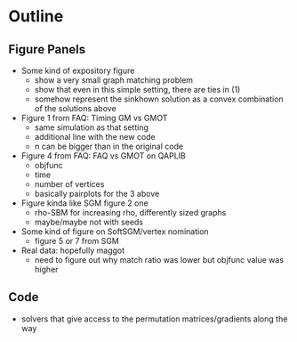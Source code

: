 # Outline

## Figure Panels

- Some kind of expository figure
  - show a very small graph matching problem
  - show that even in this simple setting, there are ties in (1)
  - somehow represent the sinkhown solution as a convex combination of the solutions above 
- Figure 1 from FAQ: Timing GM vs GMOT
  - same simulation as that setting
  - additional line with the new code
  - n can be bigger than in the original code
- Figure 4 from FAQ: FAQ vs GMOT on QAPLIB
  - objfunc
  - time
  - number of vertices
  - basically pairplots for the 3 above
- Figure kinda like SGM figure 2 one
  - rho-SBM for increasing rho, differently sized graphs
  - maybe/maybe not with seeds
- Some kind of figure on SoftSGM/vertex nomination
  - figure 5 or 7 from SGM
- Real data: hopefully maggot
  - need to figure out why match ratio was lower but objfunc value was higher

## Code
- solvers that give access to the permutation matrices/gradients along the way
